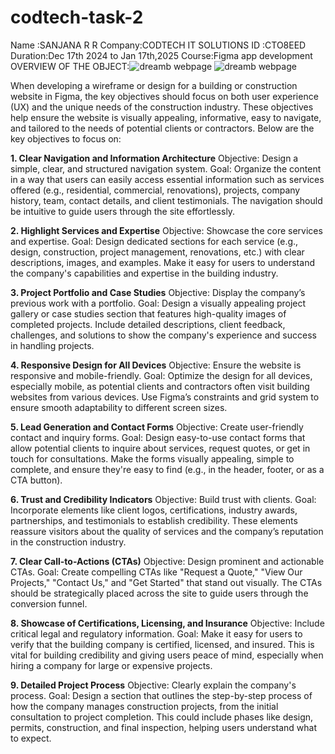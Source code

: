 # codtech-task-2
Name :SANJANA R R 
Company:CODTECH IT SOLUTIONS 
ID :CTO8EED Duration:Dec 17th 2024 to Jan 17th,2025 
Course:Figma app development 
OVERVIEW OF THE OBJECT:![dreamb  webpage](https://github.com/user-attachments/assets/f72f3b7d-e496-4e16-8211-ada45117b0b0)
![dreamb  webpage](https://github.com/user-attachments/assets/7695b2c5-364d-4663-8ad5-b218382ae55f)


When developing a wireframe or design for a building or construction website in Figma, the key objectives should focus on both user experience (UX) and the unique needs of the construction industry. These objectives help ensure the website is visually appealing, informative, easy to navigate, and tailored to the needs of potential clients or contractors. Below are the key objectives to focus on:

**1. Clear Navigation and Information Architecture**
Objective: Design a simple, clear, and structured navigation system.
Goal: Organize the content in a way that users can easily access essential information such as services offered (e.g., residential, commercial, renovations), projects, company history, team, contact details, and client testimonials. The navigation should be intuitive to guide users through the site effortlessly.

**2. Highlight Services and Expertise**
Objective: Showcase the core services and expertise.
Goal: Design dedicated sections for each service (e.g., design, construction, project management, renovations, etc.) with clear descriptions, images, and examples. Make it easy for users to understand the company's capabilities and expertise in the building industry.

**3. Project Portfolio and Case Studies**
Objective: Display the company’s previous work with a portfolio.
Goal: Design a visually appealing project gallery or case studies section that features high-quality images of completed projects. Include detailed descriptions, client feedback, challenges, and solutions to show the company's experience and success in handling projects.

**4. Responsive Design for All Devices**
Objective: Ensure the website is responsive and mobile-friendly.
Goal: Optimize the design for all devices, especially mobile, as potential clients and contractors often visit building websites from various devices. Use Figma’s constraints and grid system to ensure smooth adaptability to different screen sizes.

**5. Lead Generation and Contact Forms**
Objective: Create user-friendly contact and inquiry forms.
Goal: Design easy-to-use contact forms that allow potential clients to inquire about services, request quotes, or get in touch for consultations. Make the forms visually appealing, simple to complete, and ensure they're easy to find (e.g., in the header, footer, or as a CTA button).

**6. Trust and Credibility Indicators**
Objective: Build trust with clients.
Goal: Incorporate elements like client logos, certifications, industry awards, partnerships, and testimonials to establish credibility. These elements reassure visitors about the quality of services and the company’s reputation in the construction industry.

**7. Clear Call-to-Actions (CTAs)**
Objective: Design prominent and actionable CTAs.
Goal: Create compelling CTAs like "Request a Quote," "View Our Projects," "Contact Us," and "Get Started" that stand out visually. The CTAs should be strategically placed across the site to guide users through the conversion funnel.

**8. Showcase of Certifications, Licensing, and Insurance**
Objective: Include critical legal and regulatory information.
Goal: Make it easy for users to verify that the building company is certified, licensed, and insured. This is vital for building credibility and giving users peace of mind, especially when hiring a company for large or expensive projects.

**9. Detailed Project Process**
Objective: Clearly explain the company's process.
Goal: Design a section that outlines the step-by-step process of how the company manages construction projects, from the initial consultation to project completion. This could include phases like design, permits, construction, and final inspection, helping users understand what to expect.
